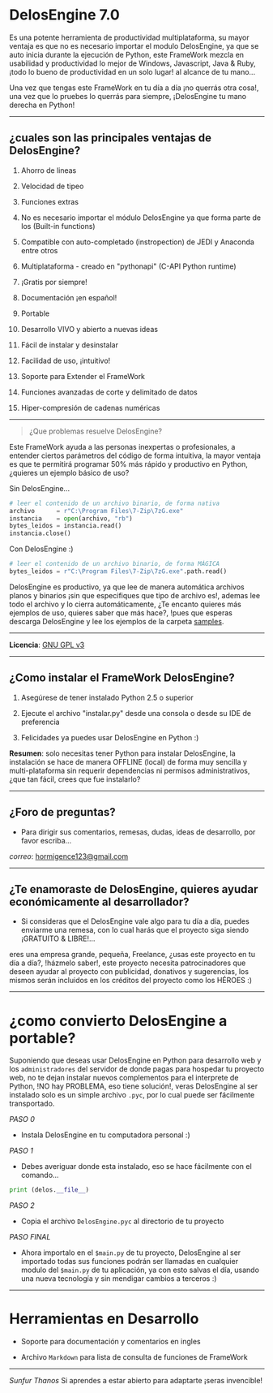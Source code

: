 
DelosEngine 7.0
===============

Es una potente herramienta de productividad multiplataforma, su mayor ventaja es que no es necesario importar el modulo DelosEngine, ya que se auto inicia durante la ejecución de Python, este FrameWork mezcla en usabilidad y productividad lo mejor de Windows, Javascript, Java & Ruby, ¡todo lo bueno de productividad en un solo lugar! al alcance de tu mano...

Una vez que tengas este FrameWork en tu día a día ¡no querrás otra cosa!, una vez que lo pruebes
lo querrás para siempre, ¡DelosEngine tu mano derecha en Python!

---

## ¿cuales son las principales ventajas de DelosEngine?

1. Ahorro de lineas

2. Velocidad de tipeo

3. Funciones extras

4. No es necesario importar el módulo DelosEngine ya que forma parte de los (Built-in functions)

5. Compatible con auto-completado (instropection) de JEDI y Anaconda entre otros

6. Multiplataforma - creado en "pythonapi" (C-API Python runtime)

7. ¡Gratis por siempre!

8. Documentación ¡en español!

9. Portable

10. Desarrollo VIVO y abierto a nuevas ideas

11. Fácil de instalar y desinstalar

12. Facilidad de uso, ¡intuitivo!

13. Soporte para Extender el FrameWork

14. Funciones avanzadas de corte y delimitado de datos

15. Hiper-compresión de cadenas numéricas

---

> ¿Que problemas resuelve DelosEngine?

Este FrameWork ayuda a las personas inexpertas o profesionales, a entender ciertos parámetros del código de forma intuitiva, la mayor ventaja es que te permitirá programar 50% más rápido y productivo en Python, ¿quieres un ejemplo básico de uso?

Sin DelosEngine...

```python
# leer el contenido de un archivo binario, de forma nativa
archivo      = r"C:\Program Files\7-Zip\7zG.exe"
instancia    = open(archivo, "rb")
bytes_leidos = instancia.read()
instancia.close()
```

Con DelosEngine :)

```python
# leer el contenido de un archivo binario, de forma MÁGICA
bytes_leidos = r"C:\Program Files\7-Zip\7zG.exe".path.read()
```

DelosEngine es productivo, ya que lee de manera automática archivos planos y binarios ¡sin que especifiques que tipo de archivo es!, ademas lee todo el archivo y lo cierra automáticamente, ¿Te encanto quieres más ejemplos de uso, quieres saber que más hace?, !pues que esperas descarga DelosEngine y lee los ejemplos de la carpeta [samples](samples).

---

**Licencia**: [GNU GPL v3](http://www.gnu.org/licenses)

---

## ¿Como instalar el FrameWork DelosEngine?

1. Asegúrese de tener instalado Python 2.5 o superior

2. Ejecute el archivo "instalar.py" desde una consola o desde su IDE de preferencia

3. Felicidades ya puedes usar DelosEngine en Python :)

**Resumen**: solo necesitas tener Python para instalar DelosEngine, la instalación
se hace de manera OFFLINE (local) de forma muy sencilla y multi-plataforma
sin requerir dependencias ni permisos administrativos, ¿que tan fácil, crees que fue instalarlo?

---

## ¿Foro de preguntas?

- Para dirigir sus comentarios, remesas, dudas, ideas de desarrollo, por favor escriba...

*correo*: hormigence123@gmail.com

---

## ¿Te enamoraste de DelosEngine, quieres ayudar económicamente al desarrollador?

- Si consideras que el DelosEngine vale algo para tu día a día, puedes enviarme una remesa,
con lo cual harás que el proyecto siga siendo ¡GRATUITO & LIBRE!...

eres una empresa grande, pequeña, Freelance, ¿usas este proyecto en tu día a día?, !házmelo saber!, este proyecto necesita patrocinadores que deseen ayudar al proyecto con publicidad, donativos y sugerencias, los mismos serán incluidos en los créditos del proyecto como los HÉROES :)

---

# ¿como convierto DelosEngine a portable?
Suponiendo que deseas usar DelosEngine en Python para desarrollo web y los `administradores` del servidor de donde pagas para hospedar tu proyecto web, no te dejan instalar nuevos complementos para el interprete de Python, !NO hay PROBLEMA, eso tiene solución!, veras DelosEngine al ser instalado solo es un simple archivo `.pyc`, por lo cual puede ser fácilmente transportado.

*PASO 0*
- Instala DelosEngine en tu computadora personal :)

*PASO 1*
- Debes averiguar donde esta instalado, eso se hace fácilmente con el comando...

```python
print (delos.__file__)
```

*PASO 2*
- Copia el archivo `DelosEngine.pyc` al directorio de tu proyecto

*PASO FINAL*
- Ahora importalo en el `$main.py` de tu proyecto, DelosEngine al ser importado todas sus funciones podrán ser llamadas en cualquier modulo del `$main.py` de tu aplicación, ya con esto salvas el día, usando una nueva tecnología y sin mendigar cambios a terceros :)

---

# Herramientas en Desarrollo

- Soporte para documentación y comentarios en ingles

- Archivo `Markdown` para lista de consulta de funciones de FrameWork

---

*Sunfur Thanos* Si aprendes a estar abierto para adaptarte ¡seras invencible!
